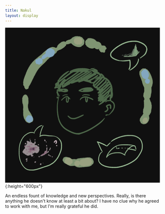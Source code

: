 ```yaml
---
title: Nakul
layout: display
---
```


![nakul](/assets/img/nakul.png){:height="600px"}

An endless fount of knowledge and new perspectives. Really, is there anything he doesn't know at least a bit about? I have no clue why he agreed to work with me, but I'm really grateful he did.